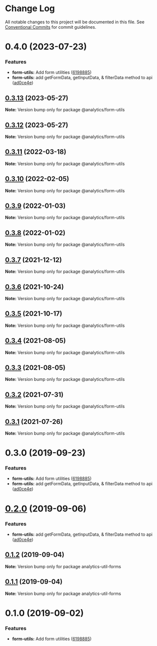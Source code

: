 # Change Log

All notable changes to this project will be documented in this file.
See [Conventional Commits](https://conventionalcommits.org) for commit guidelines.

# 0.4.0 (2023-07-23)


### Features

* **form-utils:** Add form utilities ([6198885](https://github.com/DavidWells/analytics/tree/master/packages/analytics-util-form/commit/6198885dc00d05206731743b0b049f3ad2e9fcb7))
* **form-utils:** add getFormData, getInputData, & filterData method to api ([ad0ce4e](https://github.com/DavidWells/analytics/tree/master/packages/analytics-util-form/commit/ad0ce4ed4d4e94d1bf634ba96ddee65bd48b8c21))





## [0.3.13](https://github.com/DavidWells/analytics/tree/master/packages/analytics-util-form/compare/@analytics/form-utils@0.3.12...@analytics/form-utils@0.3.13) (2023-05-27)

**Note:** Version bump only for package @analytics/form-utils





## [0.3.12](https://github.com/DavidWells/analytics/tree/master/packages/analytics-util-form/compare/@analytics/form-utils@0.3.11...@analytics/form-utils@0.3.12) (2023-05-27)

**Note:** Version bump only for package @analytics/form-utils





## [0.3.11](https://github.com/DavidWells/analytics/tree/master/packages/analytics-util-form/compare/@analytics/form-utils@0.3.10...@analytics/form-utils@0.3.11) (2022-03-18)

**Note:** Version bump only for package @analytics/form-utils





## [0.3.10](https://github.com/DavidWells/analytics/tree/master/packages/analytics-util-form/compare/@analytics/form-utils@0.3.9...@analytics/form-utils@0.3.10) (2022-02-05)

**Note:** Version bump only for package @analytics/form-utils





## [0.3.9](https://github.com/DavidWells/analytics/tree/master/packages/analytics-util-form/compare/@analytics/form-utils@0.3.8...@analytics/form-utils@0.3.9) (2022-01-03)

**Note:** Version bump only for package @analytics/form-utils





## [0.3.8](https://github.com/DavidWells/analytics/tree/master/packages/analytics-util-form/compare/@analytics/form-utils@0.3.7...@analytics/form-utils@0.3.8) (2022-01-02)

**Note:** Version bump only for package @analytics/form-utils





## [0.3.7](https://github.com/DavidWells/analytics/tree/master/packages/analytics-util-form/compare/@analytics/form-utils@0.3.6...@analytics/form-utils@0.3.7) (2021-12-12)

**Note:** Version bump only for package @analytics/form-utils





## [0.3.6](https://github.com/DavidWells/analytics/tree/master/packages/analytics-util-form/compare/@analytics/form-utils@0.3.5...@analytics/form-utils@0.3.6) (2021-10-24)

**Note:** Version bump only for package @analytics/form-utils





## [0.3.5](https://github.com/DavidWells/analytics/tree/master/packages/analytics-util-form/compare/@analytics/form-utils@0.3.4...@analytics/form-utils@0.3.5) (2021-10-17)

**Note:** Version bump only for package @analytics/form-utils





## [0.3.4](https://github.com/DavidWells/analytics/tree/master/packages/analytics-util-form/compare/@analytics/form-utils@0.3.3...@analytics/form-utils@0.3.4) (2021-08-05)

**Note:** Version bump only for package @analytics/form-utils





## [0.3.3](https://github.com/DavidWells/analytics/tree/master/packages/analytics-util-form/compare/@analytics/form-utils@0.3.2...@analytics/form-utils@0.3.3) (2021-08-05)

**Note:** Version bump only for package @analytics/form-utils





## [0.3.2](https://github.com/DavidWells/analytics/tree/master/packages/analytics-util-form/compare/@analytics/form-utils@0.3.1...@analytics/form-utils@0.3.2) (2021-07-31)

**Note:** Version bump only for package @analytics/form-utils





## [0.3.1](https://github.com/DavidWells/analytics/tree/master/packages/analytics-util-form/compare/@analytics/form-utils@0.3.0...@analytics/form-utils@0.3.1) (2021-07-26)

**Note:** Version bump only for package @analytics/form-utils





# 0.3.0 (2019-09-23)


### Features

* **form-utils:** Add form utilities ([6198885](https://github.com/DavidWells/analytics/commit/6198885))
* **form-utils:** add getFormData, getInputData, & filterData method to api ([ad0ce4e](https://github.com/DavidWells/analytics/commit/ad0ce4e))





# [0.2.0](https://github.com/DavidWells/analytics/compare/analytics-util-forms@0.1.2...analytics-util-forms@0.2.0) (2019-09-06)


### Features

* **form-utils:** add getFormData, getInputData, & filterData method to api ([ad0ce4e](https://github.com/DavidWells/analytics/commit/ad0ce4e))





## [0.1.2](https://github.com/DavidWells/analytics/compare/analytics-util-forms@0.1.1...analytics-util-forms@0.1.2) (2019-09-04)

**Note:** Version bump only for package analytics-util-forms





## [0.1.1](https://github.com/DavidWells/analytics/compare/analytics-util-forms@0.1.0...analytics-util-forms@0.1.1) (2019-09-04)

**Note:** Version bump only for package analytics-util-forms





# 0.1.0 (2019-09-02)


### Features

* **form-utils:** Add form utilities ([6198885](https://github.com/DavidWells/analytics/commit/6198885))
